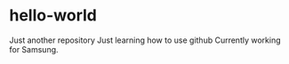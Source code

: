 # hello-world
Just another repository
Just learning how to use github
Currently working for Samsung.
